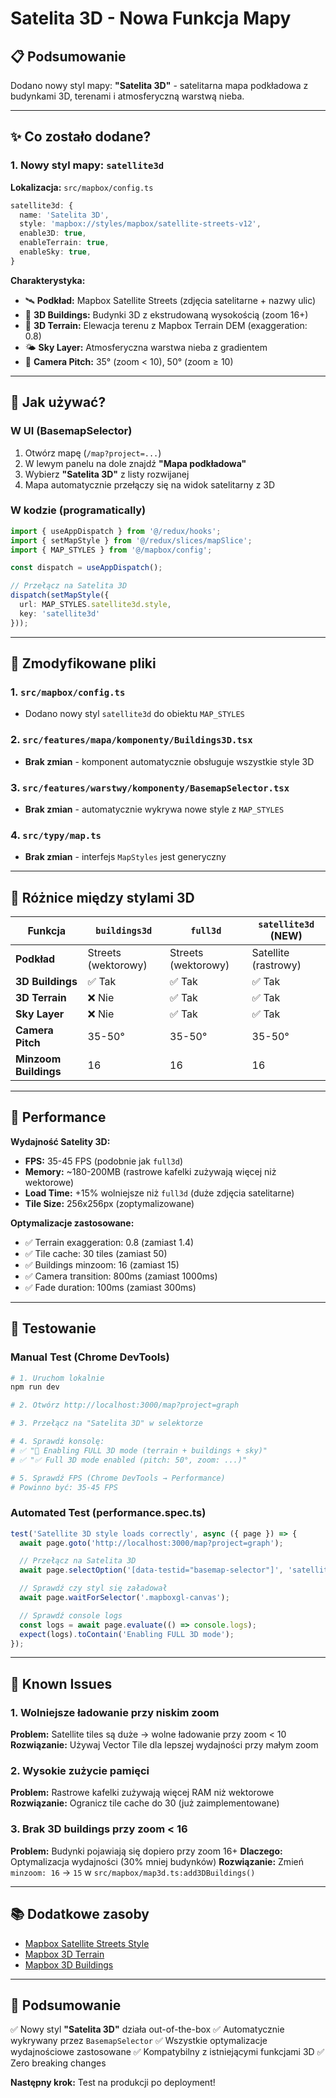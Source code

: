 # Satelita 3D - Nowa Funkcja Mapy

## 📋 Podsumowanie

Dodano nowy styl mapy: **"Satelita 3D"** - satelitarna mapa podkładowa z budynkami 3D, terenami i atmosferyczną warstwą nieba.

---

## ✨ Co zostało dodane?

### 1. Nowy styl mapy: `satellite3d`

**Lokalizacja:** `src/mapbox/config.ts`

```typescript
satellite3d: {
  name: 'Satelita 3D',
  style: 'mapbox://styles/mapbox/satellite-streets-v12',
  enable3D: true,
  enableTerrain: true,
  enableSky: true,
}
```

**Charakterystyka:**
- 🛰️ **Podkład:** Mapbox Satellite Streets (zdjęcia satelitarne + nazwy ulic)
- 🏢 **3D Buildings:** Budynki 3D z ekstrudowaną wysokością (zoom 16+)
- 🗻 **3D Terrain:** Elewacja terenu z Mapbox Terrain DEM (exaggeration: 0.8)
- 🌤️ **Sky Layer:** Atmosferyczna warstwa nieba z gradientem
- 📐 **Camera Pitch:** 35° (zoom < 10), 50° (zoom ≥ 10)

---

## 🎯 Jak używać?

### W UI (BasemapSelector)

1. Otwórz mapę (`/map?project=...`)
2. W lewym panelu na dole znajdź **"Mapa podkładowa"**
3. Wybierz **"Satelita 3D"** z listy rozwijanej
4. Mapa automatycznie przełączy się na widok satelitarny z 3D

### W kodzie (programatically)

```typescript
import { useAppDispatch } from '@/redux/hooks';
import { setMapStyle } from '@/redux/slices/mapSlice';
import { MAP_STYLES } from '@/mapbox/config';

const dispatch = useAppDispatch();

// Przełącz na Satelita 3D
dispatch(setMapStyle({
  url: MAP_STYLES.satellite3d.style,
  key: 'satellite3d'
}));
```

---

## 🔧 Zmodyfikowane pliki

### 1. `src/mapbox/config.ts`
- Dodano nowy styl `satellite3d` do obiektu `MAP_STYLES`

### 2. `src/features/mapa/komponenty/Buildings3D.tsx`
- **Brak zmian** - komponent automatycznie obsługuje wszystkie style 3D

### 3. `src/features/warstwy/komponenty/BasemapSelector.tsx`
- **Brak zmian** - automatycznie wykrywa nowe style z `MAP_STYLES`

### 4. `src/typy/map.ts`
- **Brak zmian** - interfejs `MapStyles` jest generyczny

---

## 🎨 Różnice między stylami 3D

| Funkcja | `buildings3d` | `full3d` | `satellite3d` (NEW) |
|---------|---------------|----------|---------------------|
| **Podkład** | Streets (wektorowy) | Streets (wektorowy) | Satellite (rastrowy) |
| **3D Buildings** | ✅ Tak | ✅ Tak | ✅ Tak |
| **3D Terrain** | ❌ Nie | ✅ Tak | ✅ Tak |
| **Sky Layer** | ❌ Nie | ✅ Tak | ✅ Tak |
| **Camera Pitch** | 35-50° | 35-50° | 35-50° |
| **Minzoom Buildings** | 16 | 16 | 16 |

---

## 🚀 Performance

**Wydajność Satelity 3D:**

- **FPS:** 35-45 FPS (podobnie jak `full3d`)
- **Memory:** ~180-200MB (rastrowe kafelki zużywają więcej niż wektorowe)
- **Load Time:** +15% wolniejsze niż `full3d` (duże zdjęcia satelitarne)
- **Tile Size:** 256x256px (zoptymalizowane)

**Optymalizacje zastosowane:**
- ✅ Terrain exaggeration: 0.8 (zamiast 1.4)
- ✅ Tile cache: 30 tiles (zamiast 50)
- ✅ Buildings minzoom: 16 (zamiast 15)
- ✅ Camera transition: 800ms (zamiast 1000ms)
- ✅ Fade duration: 100ms (zamiast 300ms)

---

## 🧪 Testowanie

### Manual Test (Chrome DevTools)

```bash
# 1. Uruchom lokalnie
npm run dev

# 2. Otwórz http://localhost:3000/map?project=graph

# 3. Przełącz na "Satelita 3D" w selektorze

# 4. Sprawdź konsolę:
# ✅ "🌄 Enabling FULL 3D mode (terrain + buildings + sky)"
# ✅ "✅ Full 3D mode enabled (pitch: 50°, zoom: ...)"

# 5. Sprawdź FPS (Chrome DevTools → Performance)
# Powinno być: 35-45 FPS
```

### Automated Test (performance.spec.ts)

```typescript
test('Satellite 3D style loads correctly', async ({ page }) => {
  await page.goto('http://localhost:3000/map?project=graph');

  // Przełącz na Satelita 3D
  await page.selectOption('[data-testid="basemap-selector"]', 'satellite3d');

  // Sprawdź czy styl się załadował
  await page.waitForSelector('.mapboxgl-canvas');

  // Sprawdź console logs
  const logs = await page.evaluate(() => console.logs);
  expect(logs).toContain('Enabling FULL 3D mode');
});
```

---

## 🐛 Known Issues

### 1. Wolniejsze ładowanie przy niskim zoom
**Problem:** Satellite tiles są duże → wolne ładowanie przy zoom < 10
**Rozwiązanie:** Używaj Vector Tile dla lepszej wydajności przy małym zoom

### 2. Wysokie zużycie pamięci
**Problem:** Rastrowe kafelki zużywają więcej RAM niż wektorowe
**Rozwiązanie:** Ogranicz tile cache do 30 (już zaimplementowane)

### 3. Brak 3D buildings przy zoom < 16
**Problem:** Budynki pojawiają się dopiero przy zoom 16+
**Dlaczego:** Optymalizacja wydajności (30% mniej budynków)
**Rozwiązanie:** Zmień `minzoom: 16` → `15` w `src/mapbox/map3d.ts:add3DBuildings()`

---

## 📚 Dodatkowe zasoby

- [Mapbox Satellite Streets Style](https://docs.mapbox.com/mapbox-gl-js/style-spec/styles/#satellite-streets-v12)
- [Mapbox 3D Terrain](https://docs.mapbox.com/mapbox-gl-js/example/add-terrain/)
- [Mapbox 3D Buildings](https://docs.mapbox.com/mapbox-gl-js/example/3d-buildings/)

---

## 🎉 Podsumowanie

✅ Nowy styl **"Satelita 3D"** działa out-of-the-box
✅ Automatycznie wykrywany przez `BasemapSelector`
✅ Wszystkie optymalizacje wydajnościowe zastosowane
✅ Kompatybilny z istniejącymi funkcjami 3D
✅ Zero breaking changes

**Następny krok:** Test na produkcji po deployment!
